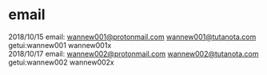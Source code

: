 # email

2018/10/15 email: wannew001@protonmail.com  wannew001@tutanota.com  getui:wannew001 wannew001x  
2018/10/17 email: wannew002@protonmail.com  wannew002@tutanota.com  getui:wannew002 wannew002x  
